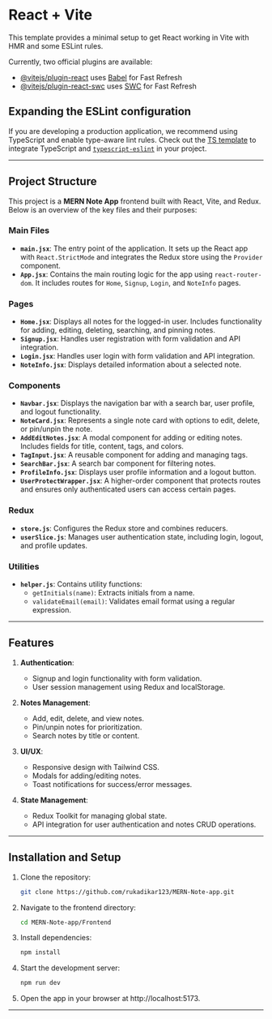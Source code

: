 # React + Vite

This template provides a minimal setup to get React working in Vite with HMR and some ESLint rules.

Currently, two official plugins are available:

- [@vitejs/plugin-react](https://github.com/vitejs/vite-plugin-react/blob/main/packages/plugin-react/README.md) uses [Babel](https://babeljs.io/) for Fast Refresh
- [@vitejs/plugin-react-swc](https://github.com/vitejs/vite-plugin-react-swc) uses [SWC](https://swc.rs/) for Fast Refresh

## Expanding the ESLint configuration

If you are developing a production application, we recommend using TypeScript and enable type-aware lint rules. Check out the [TS template](https://github.com/vitejs/vite/tree/main/packages/create-vite/template-react-ts) to integrate TypeScript and [`typescript-eslint`](https://typescript-eslint.io) in your project.

---

## Project Structure

This project is a **MERN Note App** frontend built with React, Vite, and Redux. Below is an overview of the key files and their purposes:

### **Main Files**
- **`main.jsx`**: The entry point of the application. It sets up the React app with `React.StrictMode` and integrates the Redux store using the `Provider` component.
- **`App.jsx`**: Contains the main routing logic for the app using `react-router-dom`. It includes routes for `Home`, `Signup`, `Login`, and `NoteInfo` pages.

### **Pages**
- **`Home.jsx`**: Displays all notes for the logged-in user. Includes functionality for adding, editing, deleting, searching, and pinning notes.
- **`Signup.jsx`**: Handles user registration with form validation and API integration.
- **`Login.jsx`**: Handles user login with form validation and API integration.
- **`NoteInfo.jsx`**: Displays detailed information about a selected note.

### **Components**
- **`Navbar.jsx`**: Displays the navigation bar with a search bar, user profile, and logout functionality.
- **`NoteCard.jsx`**: Represents a single note card with options to edit, delete, or pin/unpin the note.
- **`AddEditNotes.jsx`**: A modal component for adding or editing notes. Includes fields for title, content, tags, and colors.
- **`TagInput.jsx`**: A reusable component for adding and managing tags.
- **`SearchBar.jsx`**: A search bar component for filtering notes.
- **`ProfileInfo.jsx`**: Displays user profile information and a logout button.
- **`UserProtectWrapper.jsx`**: A higher-order component that protects routes and ensures only authenticated users can access certain pages.

### **Redux**
- **`store.js`**: Configures the Redux store and combines reducers.
- **`userSlice.js`**: Manages user authentication state, including login, logout, and profile updates.

### **Utilities**
- **`helper.js`**: Contains utility functions:
  - `getInitials(name)`: Extracts initials from a name.
  - `validateEmail(email)`: Validates email format using a regular expression.

---

## Features

1. **Authentication**:
   - Signup and login functionality with form validation.
   - User session management using Redux and localStorage.

2. **Notes Management**:
   - Add, edit, delete, and view notes.
   - Pin/unpin notes for prioritization.
   - Search notes by title or content.

3. **UI/UX**:
   - Responsive design with Tailwind CSS.
   - Modals for adding/editing notes.
   - Toast notifications for success/error messages.

4. **State Management**:
   - Redux Toolkit for managing global state.
   - API integration for user authentication and notes CRUD operations.

---

## Installation and Setup

1. Clone the repository:
   ```bash
   git clone https://github.com/rukadikar123/MERN-Note-app.git
   ```

2. Navigate to the frontend directory:
   ```bash
   cd MERN-Note-app/Frontend
   ```

3. Install dependencies:
   ```bash
   npm install
   ```

4. Start the development server:
   ```bash
   npm run dev
   ```
5. Open the app in your browser at http://localhost:5173.


---

```
